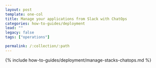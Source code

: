 ```yaml
---
layout: post
template: one-col
title: Manage your applications from Slack with ChatOps
categories: how-to-guides/deployment
lead: ""
legacy: false
tags: ["operations"]

permalink: /:collection/:path
---
```

{% include how-to-guides/deployment/manage-stacks-chatops.md %}
